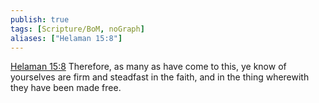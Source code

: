 ```yaml
---
publish: true
tags: [Scripture/BoM, noGraph]
aliases: ["Helaman 15:8"]
---
```

[Helaman 15:8](https://churchofjesuschrist.org/study/scriptures/bofm/hel/15?lang=eng&id=p8#p8) Therefore, as many as have come to this, ye know of yourselves are firm and steadfast in the faith, and in the thing wherewith they have been made free.
